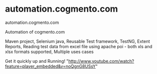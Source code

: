 # automation.cogmento.com
automation.cogmento.com

Automation of cogmento.com

Maven project, Selenium java, Reusable Test framework, TestNG, Extent Reports, Reading test data from excel file using apache poi - both xls and xlsx formats supported, Multiple uses cases

Get it quickly up and Running!
"http://www.youtube.com/watch?feature=player_embedded&v=noQgnG8USsY"

